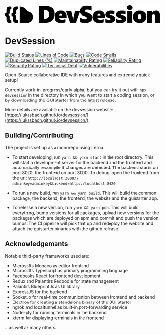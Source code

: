 ![DevSession](./packages/frontend/public/ds-logo-black.svg)

# DevSession
[![Build Status](https://travis-ci.com/lukasbach/devsession.svg?branch=master)](https://travis-ci.com/lukasbach/devsession)
[![Lines of Code](https://sonarcloud.io/api/project_badges/measure?project=lukasbach_devsession&metric=ncloc)](https://sonarcloud.io/dashboard?id=lukasbach_devsession)
[![Bugs](https://sonarcloud.io/api/project_badges/measure?project=lukasbach_devsession&metric=bugs)](https://sonarcloud.io/dashboard?id=lukasbach_devsession)
[![Code Smells](https://sonarcloud.io/api/project_badges/measure?project=lukasbach_devsession&metric=code_smells)](https://sonarcloud.io/dashboard?id=lukasbach_devsession)
[![Duplicated Lines (%)](https://sonarcloud.io/api/project_badges/measure?project=lukasbach_devsession&metric=duplicated_lines_density)](https://sonarcloud.io/dashboard?id=lukasbach_devsession)
[![Maintainability Rating](https://sonarcloud.io/api/project_badges/measure?project=lukasbach_devsession&metric=sqale_rating)](https://sonarcloud.io/dashboard?id=lukasbach_devsession)
[![Reliability Rating](https://sonarcloud.io/api/project_badges/measure?project=lukasbach_devsession&metric=reliability_rating)](https://sonarcloud.io/dashboard?id=lukasbach_devsession)
[![Security Rating](https://sonarcloud.io/api/project_badges/measure?project=lukasbach_devsession&metric=security_rating)](https://sonarcloud.io/dashboard?id=lukasbach_devsession)
[![Technical Debt](https://sonarcloud.io/api/project_badges/measure?project=lukasbach_devsession&metric=sqale_index)](https://sonarcloud.io/dashboard?id=lukasbach_devsession)
[![Vulnerabilities](https://sonarcloud.io/api/project_badges/measure?project=lukasbach_devsession&metric=vulnerabilities)](https://sonarcloud.io/dashboard?id=lukasbach_devsession)

Open-Source collaborative IDE with many features and extremely quick setup!

Currently work-in-progress/early alpha, but you can try it out with ``npx devsession`` in
the directory in which you want to start a coding session, or by downloading the GUI starter
from the [latest release](https://github.com/lukasbach/devsession/releases/latest).

More details are available on the devsession website: 
[https://lukasbach.github.io/devsession/](https://lukasbach.github.io/devsession/)

## Building/Contributing

The project is set up as a monorepo using Lerna. 

 * To start developing, run ``yarn && yarn start`` in the root directory. This will start
   a development server for the backend and the frontend and automatically recompile if
   changes are detected. The backend starts on port 8020, the frontend on port 3000.
   To debug, open the frontend from the url:
   ``http://localhost:3000/?adminkey=adminkey&backend=http://localhost:8020``
   
 * To run a new build, run ``yarn && yarn build``. This will build the common package,
   the backend, the frontend, the website and the guistarter app.
   
 * To release a new version, run ``yarn && yarn pub``. This will build everything, bump
   versions for all packages, upload new versions for the packages which are deployed
   on npm and commit and push the version bumps. The CI pipeline will pick that up and
   redeploy the website and attach the guistarter binaries with the github release.
   
## Acknowledgements

Notable third-party frameworks used are:

 * Microsofts Monaco as editor frontend
 * Microsofts Typescript as primary programming language
 * Facebooks React for frontend development
 * Redux and Palantirs Redoodle for state management
 * Palantirs BlueprintJs as UI library
 * ExpressJS for the backend
 * Socket.io for real-time communication between frontend and backend
 * Electron for creating a standalone binary of the GUI starter
 * ngrok and localtunnel as built-in port-forwarding service
 * Node-pty for running terminals in the backend
 * xterm for displaying terminals in the frontend
 
 ...as well as many others.
